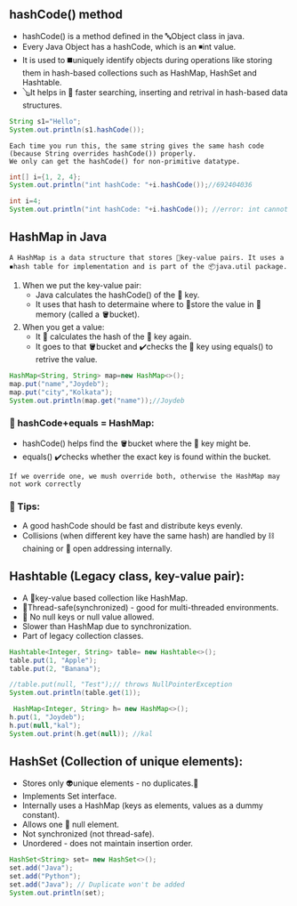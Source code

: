 ## hashCode() method
- hashCode() is a method defined in the 🔤Object class in java.
- Every Java Object has a hashCode, which is an ◾int value.
- It is used to ◼️uniquely identify objects during operations like storing them in hash-based collections such as HashMap, HashSet and Hashtable.
- 🪕It helps in 🏃 faster searching, inserting and retrival in hash-based data structures.
```java
String s1="Hello";
System.out.println(s1.hashCode());
```
```
Each time you run this, the same string gives the same hash code (because String overrides hashCode()) properly.
We only can get the hashCode() for non-primitive datatype.
```
```java
int[] i={1, 2, 4};
System.out.println("int hashCode: "+i.hashCode());//692404036
```
```java
int i=4;
System.out.println("int hashCode: "+i.hashCode()); //error: int cannot be dereferenced
```
## HashMap in Java
```
A HashMap is a data structure that stores 🔐key-value pairs. It uses a ◾hash table for implementation and is part of the 📦java.util package.
```
1. When we put the key-value pair:
   - Java calculates the hashCode() of the 🔑 key.
   - It uses that hash to determaine where to 🏬store the value in 🧠memory (called a 🪣bucket).
2. When you get a value:
   - It 📲 calculates the hash of the 🔑 key again.
   - It goes to that 🪣bucket and ✔️checks the 🔑 key using equals() to retrive the value.
```java
HashMap<String, String> map=new HashMap<>();
map.put("name","Joydeb");
map.put("city","Kolkata");
System.out.println(map.get("name"));//Joydeb
```
### 🧠 hashCode+equals = HashMap:
- hashCode() helps find the 🪣bucket where the 🔑 key might be.
- equals() ✔️checks whether the exact key is found within the bucket.
```
If we override one, we mush override both, otherwise the HashMap may not work correctly
```
### 🔑 Tips:
- A good hashCode should be fast and distribute keys evenly.
- Collisions (when different key have the same hash) are handled by ⛓️ chaining or 📖 open addressing internally.

## Hashtable (Legacy class, key-value pair):
- A 🔐key-value based collection like HashMap.
- 🧵Thread-safe(synchronized) - good for multi-threaded environments.
- 🪹 No null keys or null value allowed.
- Slower than HashMap due to synchronization.
- Part of legacy collection classes.
```java
Hashtable<Integer, String> table= new Hashtable<>();
table.put(1, "Apple");
table.put(2, "Banana");

//table.put(null, "Test");// throws NullPointerException
System.out.println(table.get(1));
```
```java
 HashMap<Integer, String> h= new HashMap<>();
h.put(1, "Joydeb");
h.put(null,"kal");
System.out.print(h.get(null)); //kal
```

## HashSet (Collection of unique elements):
- Stores only 👽unique elements - no duplicates.🧔
- Implements Set interface.
- Internally uses a HashMap (keys as elements, values as a dummy constant).
- Allows one 🪹 null element.
- Not synchronized (not thread-safe).
- Unordered - does not maintain insertion order.
```java
HashSet<String> set= new HashSet<>();
set.add("Java");
set.add("Python");
set.add("Java"); // Duplicate won't be added
System.out.println(set);
```
